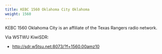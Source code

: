 ```yaml
---
title: KEBC 1560 Oklahoma City Oklahoma
weight: 1560
---
```

KEBC 1560 Oklahoma City is an affiliate of the
Texas Rangers radio network.

Via W5TWU KiwiSDR: 

* http://sdr.w5tsu.net:8073/?f=1560.00amz10
